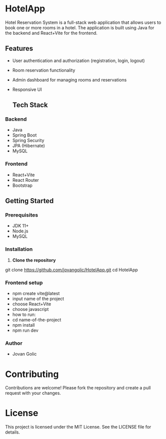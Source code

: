 # HotelApp
Hotel Reservation System is a full-stack web application that allows users to book one or more rooms in a hotel. The application is built using Java for the backend and React+Vite for the frontend.
## Features

- User authentication and authorization (registration, login, logout)
- Room reservation functionality
- Admin dashboard for managing rooms and reservations
- Responsive UI


  ## Tech Stack

### Backend

- Java
- Spring Boot
- Spring Security
- JPA (Hibernate)
- MySQL

### Frontend

- React+Vite
- React Router
- Bootstrap


## Getting Started

### Prerequisites

- JDK 11+
- Node.js
- MySQL

### Installation

1. **Clone the repository**


git clone https://github.com/jovangolic/HotelApp.git
cd HotelApp

### Frontend setup
- npm create vite@latest
- input name of the project
- choose React+Vite
- choose javascript
- how to run:
- cd name-of-the-project
- npm install
- npm run dev

### Author
- Jovan Golic

# Contributing

Contributions are welcome! Please fork the repository and create a pull request with your changes.

# License

This project is licensed under the MIT License. See the LICENSE file for details.
